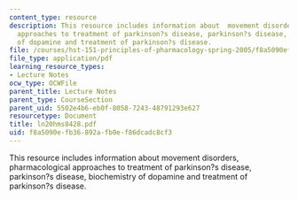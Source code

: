 ```yaml
---
content_type: resource
description: This resource includes information about  movement disorders, pharmacological
  approaches to treatment of parkinson?s disease, parkinson?s disease, biochemistry
  of dopamine and treatment of parkinson?s disease.
file: /courses/hst-151-principles-of-pharmacology-spring-2005/f8a5090efb36892afb0ef86dcadc8cf3_ln20hms8428.pdf
file_type: application/pdf
learning_resource_types:
- Lecture Notes
ocw_type: OCWFile
parent_title: Lecture Notes
parent_type: CourseSection
parent_uid: 5502e4b6-eb0f-8058-7243-48791293e627
resourcetype: Document
title: ln20hms8428.pdf
uid: f8a5090e-fb36-892a-fb0e-f86dcadc8cf3
---
```

This resource includes information about  movement disorders, pharmacological approaches to treatment of parkinson?s disease, parkinson?s disease, biochemistry of dopamine and treatment of parkinson?s disease.

